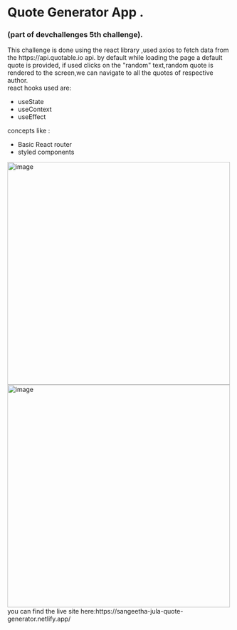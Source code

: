 # Quote Generator App .
### (part of devchallenges 5th challenge).

<div>
This challenge is done using the react library ,used axios to fetch data from the https://api.quotable.io  api.
by default while loading the page a default quote is provided, if used clicks on the "random" text,random quote is rendered to the screen,we can navigate to all the quotes of respective author.
</div>
<div>
react hooks used are:
    <ul>
        <li>useState</li>
        <li>useContext</li>
        <li>useEffect</li>
    </ul>
concepts like :
    <ul>    
        <li>Basic React router</li>
        <li>styled components</li>
    </ul>
</div>
<div>
<img width="500" alt="image" src="https://user-images.githubusercontent.com/74001727/211157397-12d96b39-e0fd-4d35-9549-28f01a0f4107.png">
<img width="500" alt="image" src="https://user-images.githubusercontent.com/74001727/211157425-c6dd9e8a-a9e5-420a-bc28-49fd5be932ec.png">

</div>
<div>
    you can find the live site here:https://sangeetha-jula-quote-generator.netlify.app/
</div>


